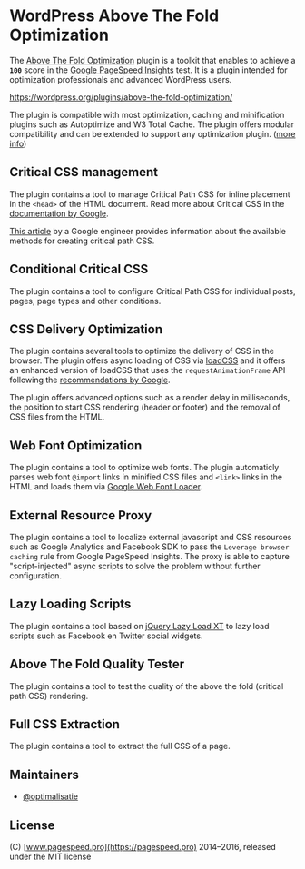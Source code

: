 # WordPress Above The Fold Optimization

The [Above The Fold Optimization](https://wordpress.org/plugins/above-the-fold-optimization/) plugin is a toolkit that enables to achieve a **`100`** score in the [Google PageSpeed Insights](https://developers.google.com/speed/pagespeed/insights/) test. It is a plugin intended for optimization professionals and advanced WordPress users.

https://wordpress.org/plugins/above-the-fold-optimization/

The plugin is compatible with most optimization, caching and minification plugins such as Autoptimize and W3 Total Cache. The plugin offers modular compatibility and can be extended to support any optimization plugin. ([more info](https://github.com/optimalisatie/above-the-fold-optimization/tree/master/trunk/modules/plugins/))

## Critical CSS management

The plugin contains a tool to manage Critical Path CSS for inline placement in the `<head>` of the HTML document. Read more about Critical CSS in the [documentation by Google](https://developers.google.com/speed/docs/insights/PrioritizeVisibleContent). 

[This article](https://github.com/addyosmani/critical-path-css-tools) by a Google engineer provides information about the available methods for creating critical path CSS. 

## Conditional Critical CSS

The plugin contains a tool to configure Critical Path CSS for individual posts, pages, page types and other conditions.

## CSS Delivery Optimization

The plugin contains several tools to optimize the delivery of CSS in the browser. The plugin offers async loading of CSS via [loadCSS](https://github.com/filamentgroup/loadCSS) and it offers an enhanced version of loadCSS that uses the `requestAnimationFrame` API following the [recommendations by Google](https://developers.google.com/speed/docs/insights/OptimizeCSSDelivery).

The plugin offers advanced options such as a render delay in milliseconds, the position to start CSS rendering (header or footer) and the removal of CSS files from the HTML.

## Web Font Optimization

The plugin contains a tool to optimize web fonts. The plugin automaticly parses web font `@import` links in minified CSS files and `<link>` links in the HTML and loads them via [Google Web Font Loader](https://github.com/typekit/webfontloader).

## External Resource Proxy

The plugin contains a tool to localize external javascript and CSS resources such as Google Analytics and Facebook SDK to pass the `Leverage browser caching` rule from Google PageSpeed Insights. The proxy is able to capture "script-injected" async scripts to solve the problem without further configuration.

## Lazy Loading Scripts

The plugin contains a tool based on [jQuery Lazy Load XT](https://github.com/ressio/lazy-load-xt#widgets) to lazy load scripts such as Facebook en Twitter social widgets.

## Above The Fold Quality Tester

The plugin contains a tool to test the quality of the above the fold (critical path CSS) rendering.

## Full CSS Extraction

The plugin contains a tool to extract the full CSS of a page.

## Maintainers

* [@optimalisatie](https://github.com/optimalisatie)

## License

(C) [www.pagespeed.pro](https://pagespeed.pro) 2014–2016, released under the MIT license
